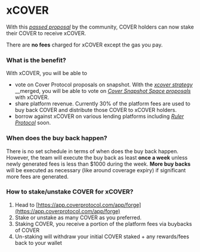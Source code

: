 # xCOVER

With this [_passed proposal_](https://vote.coverprotocol.com/#/cover-protocol.eth/proposal/QmXw7bjEUJHaQyQwSnLknWhhFC7XfpwckMh4cVTLB4QAgP) by the community, COVER holders can now stake their COVER to receive xCOVER.

There are **no fees** charged for xCOVER except the gas you pay.

### What is the benefit?

With xCOVER, you will be able to

* vote on Cover Protocol proposals on snapshot. With the [_xcover strategy_](https://github.com/snapshot-labs/snapshot.js/pull/137/files) __merged, you will be able to vote on [_Cover Snapshot Space proposals_](https://vote.coverprotocol.com/) with xCOVER.
* share platform revenue. Currently 30% of the platform fees are used to buy back COVER and distribute those COVER to xCOVER holders.
* borrow against xCOVER on various lending platforms including [_Ruler Protocol_](https://app.rulerprotocol.com/app/markets) soon.

### When does the buy back happen?

There is no set schedule in terms of when does the buy back happen. However, the team will execute the buy back as least **once a week** unless newly generated fees is less than $1000 during the week. **More buy backs** will be executed as necessary \(like around coverage expiry\) if significant more fees are generated.

### How to stake/unstake COVER for xCOVER?

1. Head to [https://app.coverprotocol.com/app/forge](https://app.coverprotocol.com/app/forge)
2. Stake or unstake as many COVER as you preferred.
3. Staking COVER, you receive a portion of the platform fees via buybacks of COVER
4. Un-staking will withdraw your initial COVER staked + any rewards/fees back to your wallet




